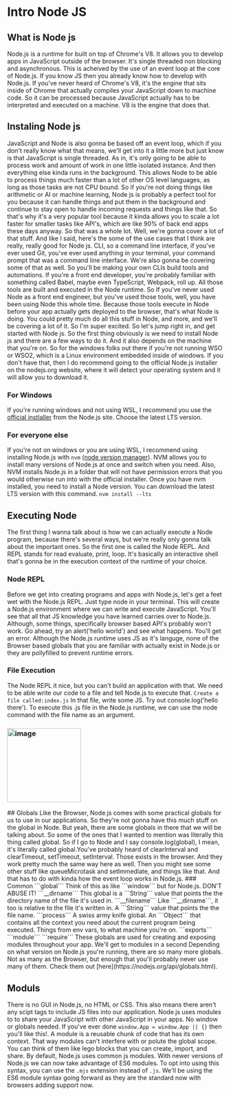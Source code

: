 # Intro Node JS
## What is Node js
Node.js is a runtime for built on top of Chrome's V8. It allows you to develop apps in JavaScript outside of the browser. It's single threaded non blocking and asynchronous. This is acheived by the use of an event loop at the core of Node.js. If you know JS then you already know how to develop with Node.js. If you've never heard of Chrome's V8, it's the engine that sits inside of Chrome that actually compiles your JavaScript down to machine code. So it can be processed because JavaScript actually has to be interpreted and executed on a machine. V8 is the engine that does that.
## Instaling Node js
JavaScript and Node is also gonna be based off an event loop, which if you don't really know what that means, we'll get into it a little more but just know is that JavaScript is single threaded. As in, it's only going to be able to process work and amount of work in one little isolated instance. And then everything else kinda runs in the background. This allows Node to be able to process things much faster than a lot of other OS level languages, as long as those tasks are not CPU bound. So if you're not doing things like arithmetic or AI or machine learning, Node js is probably a perfect tool for you because it can handle things and put them in the background and continue to stay open to handle incoming requests and things like that. So that's why it's a very popular tool because it kinda allows you to scale a lot faster for smaller tasks like API's, which are like 90% of back end apps these days anyway. So that was a whole lot. Well, we're gonna cover a lot of that stuff. And like I said, here's the some of the use cases that I think are really, really good for Node js.
CLI, so a command line interface, if you've ever used Git, you've ever used anything in your terminal, your command prompt that was a command line interface. We're also gonna be covering some of that as well. So you'll be making your own CLIs build tools and automations. If you're a front end developer, you're probably familiar with something called Babel, maybe even TypeScript, Webpack, roll up. All those tools are built and executed in the Node runtime. So If you've never used Node as a front end engineer, but you've used those tools, well, you have been using Node this whole time. Because those tools execute in Node before your app actually gets deployed to the browser, that's what Node is doing.
You could pretty much do all this stuff in Node, and more, and we'll be covering a lot of it. So I'm super excited. So let's jump right in, and get started with Node js. So the first thing obviously is we need to install Node js and there are a few ways to do it. And it also depends on the machine that you're on. So for the windows folks out there if you're not running WSO or WSO2, which is a Linux environment embedded inside of windows. If you don't have that, then I do recommend going to the official Node.js installer on the nodejs.org website, where it will detect your operating system and it will allow you to download it.
### For Windows
If you're running windows and not using WSL, I recommend you use the [official instlaller](https://nodejs.org/en/) from the Node.js site. Choose the latest LTS version.
### For everyone else
If you're not on windows or you are using WSL, I recommend using installing Node.js with ```nvm``` ([node version manager](https://github.com/nvm-sh/nvm)). NVM allows you to install many versions of Node.js at once and switch when you need. Also, NVM installs Node.js in a folder that will not have permission errors that you would otherwise run into with the official installer.
Once you have nvm installed, you need to install a Node version. You can download the latest LTS version with this command.
```nvm install --lts```
## Executing Node
The first thing I wanna talk about is how we can actually execute a Node program, because there's several ways, but we're really only gonna talk about the important ones. So the first one is called the Node REPL. And REPL stands for read evaluate, print, loop. It's basically an interactive shell that's gonna be in the execution context of the runtime of your choice.
### Node REPL
Before we get into creating programs and apps with Node.js, let's get a feet wet with the Node.js REPL. Just type node in your terminal. This will create a Node.js environment where we can write and execute JavaScript. You'll see that all that JS knowledge you have learned carries over to Node.js. Although, some things, specifically browser based API's probably won't work. Go ahead, try an alert('hello world') and see what happens. You'll get an error. Although the Node.js runtime uses JS as it's languge, none of the Browser based globals that you are familiar with actually exist in Node.js or they are pollyfilled to prevent runtime errors.
### File Execution
The Node REPL it nice, but you can't build an application with that. We need to be able write our code to a file and tell Node.js to execute that.
```Create a file called:index.js```
In that file, write some JS. Try out console.log('hello there'). To execute this .js file in the Node.js runtime, we can use the node command with the file name as an argument.
<h3><img width="172" alt="image" src="https://user-images.githubusercontent.com/85268103/152906776-b1870a3b-db7c-49ff-a879-cc225ba79e0e.png"></h3>
## Globals
Like the Browser, Node.js comes with some practical globals for us to use in our applications. So they're not gonna have this much stuff on the global in Node. But yeah, there are some globals in there that we will be talking about. So some of the ones that I wanted to mention was literally this thing called global. So if I go to Node and I say console.log(global), I mean, it's literally called global.You've probably heard of clearInterval and clearTimeout, setTimeout, setInterval. Those exists in the browser. And they work pretty much the same way here as well. Then you might see some other stuff like queueMicrotask and setImmediate, and things like that. And that has to do with kinda how the event loop works in Node.js.
### Common
```global``` Think of this as like ```window``` but for Node.js. DON'T ABUSE IT!
```__dirname``` This global is a ```String``` value that points the the directory name of the file it's used in.
```__filename``` Like ```__dirname```, it too is relative to the file it's written in. A ```String``` value that points the the file name.
```process``` A swiss army knife global. An ```Object``` that contains all the context you need about the current program being executed. Things from env vars, to what machine you're on.
```exports``` ```module``` ```require``` These globals are used for creating and exposing modules throughout your app. We'll get to modules in a second
Depending on what version on Node.js you're running, there are so many more globals. Not as many as the Browser, but enough that you'll probably never use many of them. Check them out [here](https://nodejs.org/api/globals.html).

## Moduls
There is no GUI in Node.js, no HTML or CSS. This also means there aren't any scipt tags to include JS files into our application. Node.js uses modules to to share your JavaScript with other JavaScript in your apps. No window or globals needed. If you've ever done ```window.App = window.App || {}``` then you'll like this!. A module is a reusable chunk of code that has its own context. That way modules can't interfere with or polute the global scope. You can think of them like lego blocks that you can create, import, and share. By default, Node.js uses common js modules. With newer versions of Node.js we can now take advantage of ES6 modules. To opt into using this syntax, you can use the ```.mjs``` extension instead of ```.js```. We'll be using the ES6 module syntax going forward as they are the standard now with browsers adding support now.
